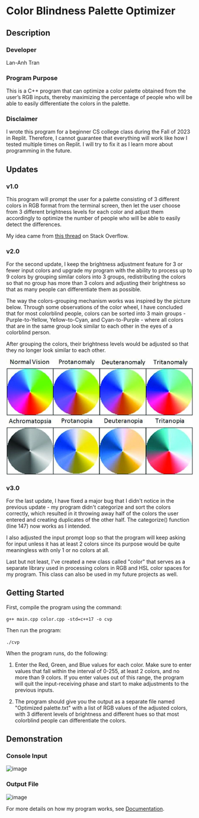 # Color Blindness Palette Optimizer

## Description

### Developer

Lan-Anh Tran

### Program Purpose

This is a C++ program that can optimize a color palette obtained from the user’s RGB inputs, thereby maximizing the percentage of people who will be able to easily differentiate the colors in the palette.

### Disclaimer

I wrote this program for a beginner CS college class during the Fall of 2023 in Replit. Therefore, I cannot guarantee that everything will work like how I tested multiple times on Replit. I will try to fix it as I learn more about programming in the future.

## Updates
### v1.0

This program will prompt the user for a palette consisting of 3 different colors in RGB format from the terminal screen, then let the user choose from 3 different brightness levels for each color and adjust them accordingly to optimize the number of people who will be able to easily detect the differences.

My idea came from [this thread](https://stackoverflow.com/questions/50937550/formula-to-increase-brightness-of-rgb) on Stack Overflow.

### v2.0

For the second update, I keep the brightness adjustment feature for 3 or fewer input colors and upgrade my program with the ability to process up to 9 colors by grouping similar colors into 3 groups, redistributing the colors so that no group has more than 3 colors and adjusting their brightness so that as many people can differentiate them as possible.

The way the colors-grouping mechanism works was inspired by the picture below. Through some observations of the color wheel, I have concluded that for most colorblind people, colors can be sorted into 3 main groups - Purple-to-Yellow, Yellow-to-Cyan, and Cyan-to-Purple - where all colors that are in the same group look similar to each other in the eyes of a colorblind person.

After grouping the colors, their brightness levels would be adjusted so that they no longer look similar to each other.

![visibleColorSpectrum](visibleColorSpectrum.jpg)

### v3.0

For the last update, I have fixed a major bug that I didn't notice in the previous update - my program didn't categorize and sort the colors correctly, which resulted in it throwing away half of the colors the user entered and creating duplicates of the other half. The categorize() function (line 147) now works as I intended.

I also adjusted the input prompt loop so that the program will keep asking for input unless it has at least 2 colors since its purpose would be quite meaningless with only 1 or no colors at all.

Last but not least, I've created a new class called "color" that serves as a separate library used in processing colors in RGB and HSL color spaces for my program. This class can also be used in my future projects as well.

## Getting Started

First, compile the program using the command:

```g++ main.cpp color.cpp -std=c++17 -o cvp```

Then run the program:

```./cvp```

When the program runs, do the following:

1. Enter the Red, Green, and Blue values for each color. Make sure to enter values that fall within the interval of 0-255, at least 2 colors, and no more than 9 colors. If you enter values out of this range, the program will quit the input-receiving phase and start to make adjustments to the previous inputs.

2. The program should give you the output as a separate file named "Optimized palette.txt" with a list of RGB values of the adjusted colors, with 3 different levels of brightness and different hues so that most colorblind people can differentiate the colors.

## Demonstration

### Console Input

![image](https://github.com/lananh-tran64/paletteOptimizer/assets/118518981/02e62dd8-6a4e-4329-816d-297a9a4d29c5)

### Output File

![image](https://github.com/lananh-tran64/paletteOptimizer/assets/118518981/f350391d-65d7-43a5-8cc3-036b33fec3cd)

For more details on how my program works, see [Documentation](Documentation.md).
